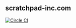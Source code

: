 ## scratchpad-inc.com

[![Circle CI](https://circleci.com/gh/scratchpad-inc/scratchpad-inc.github.io/tree/source.svg?style=svg)](https://circleci.com/gh/scratchpad-inc/scratchpad-inc.github.io/tree/source)
